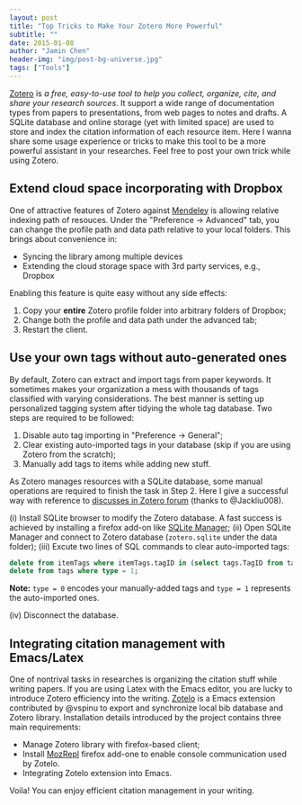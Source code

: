 ```yaml
---
layout: post
title: "Top Tricks to Make Your Zotero More Powerful"
subtitle: ""
date: 2015-01-08
author: "Jamin Chen"
header-img: "img/post-bg-universe.jpg"
tags: ["Tools"]
---
```


[Zotero](http://www.zotero.org) is *a free, easy-to-use tool to help you collect, organize, cite, and share your research sources*. It support a wide range of documentation types from papers to presentations, from web pages to notes and drafts. A SQLite database and online storage (yet with limited space) are used to store and index the citation information of each resource item. Here I wanna share some usage experience or tricks to make this tool to be a more powerful assistant in your researches. Feel free to post your own trick while using Zotero.

<!-- more -->

## Extend cloud space incorporating with Dropbox

One of attractive features of Zotero against [Mendeley](http://www.mendeley.com) is allowing relative indexing path of resouces. Under the "Preference -> Advanced" tab, you can change the profile path and data path relative to your local folders. This brings about convenience in:

- Syncing the library among multiple devices
- Extending the cloud storage space with 3rd party services, e.g., Dropbox

Enabling this feature is quite easy without any side effects:

1. Copy your **entire** Zotero profile folder into arbitrary folders of Dropbox;
2. Change both the profile and data path under the advanced tab;
3. Restart the client.


## Use your own tags without auto-generated ones

By default, Zotero can extract and import tags from paper keywords. It sometimes makes your organization a mess with thousands of tags classified with varying considerations. The best manner is setting up personalized tagging system after tidying the whole tag database. Two steps are required to be followed:

1. Disable auto tag importing in "Preference -> General";
2. Clear existing auto-imported tags in your database (skip if you are using Zotero from the scratch);
3. Manually add tags to items while adding new stuff.

As Zotero manages resources with a SQLite database, some manual operations are required to finish the task in Step 2. Here I give a successful way with reference to [discusses in Zotero forum](https://forums.zotero.org/discussion/4051/remove-all-tags/) (thanks to @Jackliu008).


(i) Install SQLite browser to modify the Zotero database. A fast success is achieved by installing a firefox add-on like [SQLite Manager](https://addons.mozilla.org/en-US/firefox/addon/5817/);
(ii) Open SQLite Manager and connect to Zotero database (``zotero.sqlite`` under the data folder);
(iii) Excute two lines of SQL commands to clear auto-imported tags:

```sql
delete from itemTags where itemTags.tagID in (select tags.TagID from tags where type = 1);
delete from tags where type = 1;
```

**Note:** `type = 0` encodes your manually-added tags and `type = 1` represents
the auto-imported ones.

(iv) Disconnect the database.


## Integrating citation management with Emacs/Latex

One of nontrival tasks in researches is organizing the citation stuff while writing papers. If you are using Latex with the Emacs editor, you are lucky to introduce Zotero efficiency into the writing. [Zotelo](https://github.com/vspinu/zotelo) is a Emacs extension contributed by
@vspinu to export and synchronize local bib database and Zotero library. Installation details introduced by the project contains three main requirements:

- Manage Zotero library with firefox-based client;
- Install [MozRepl](https://addons.mozilla.org/en-US/firefox/addon/mozrepl/) firefox add-one to enable console communication used by Zotelo.
- Integrating Zotelo extension into Emacs.

Voila! You can enjoy efficient citation management in your writing.
